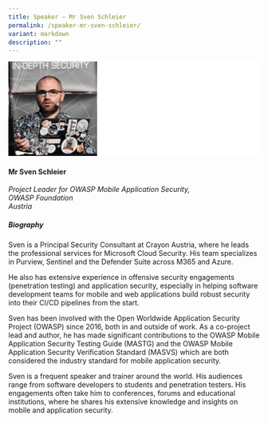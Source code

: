 ```yaml
---
title: Speaker – Mr Sven Schleier
permalink: /speaker-mr-sven-schleier/
variant: markdown
description: ""
---
```

![](/images/2025%20speakers/Sven_Schleier.png)
#### **Mr Sven Schleier**

*Project Leader for OWASP Mobile Application Security, <br> OWASP Foundation<br>Austria*

##### **Biography**
Sven is a Principal Security Consultant at Crayon Austria, where he leads the professional services for Microsoft Cloud Security. His team specializes in Purview, Sentinel and the Defender Suite across M365 and Azure. 

He also has extensive experience in offensive security engagements (penetration testing) and application security, especially in helping software development teams for mobile and web applications build robust security into their CI/CD pipelines from the start.

Sven has been involved with the Open Worldwide Application Security Project (OWASP) since 2016, both in and outside of work. As a co-project lead and author, he has made significant contributions to the OWASP Mobile Application Security Testing Guide (MASTG) and the OWASP Mobile Application Security Verification Standard (MASVS) which are both considered the industry standard for mobile application security.

Sven is a frequent speaker and trainer around the world. His audiences range from software developers to students and penetration testers. His engagements often take him to conferences, forums and educational institutions, where he shares his extensive knowledge and insights on mobile and application security.
